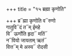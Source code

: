 +++
title = "१५ ब्रह्मा कृणोति"

+++
ब्र᳓ह्मा कृणोति व᳓रुणो  
गातुवि᳓दं त᳓म् ईमहे  
वि᳓ ऊर्णोति हृदा᳓ मतिं᳓  
न᳓वियो जायताम् ऋतं᳓  
वित्त᳓म् मे अस्य᳓ रोदसी